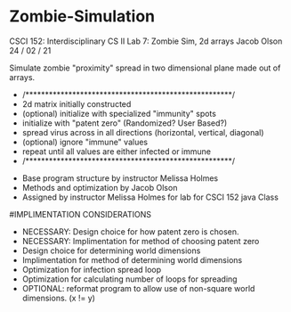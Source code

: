 # Zombie-Simulation

CSCI 152: Interdisciplinary CS II
Lab 7: Zombie Sim, 2d arrays
Jacob Olson
24 / 02 / 21

Simulate zombie "proximity" spread in two dimensional plane made out of arrays.

- /*****************************************************/
- 2d matrix initially constructed
- (optional) initialize with specialized "immunity" spots
- initialize with "patent zero" (Randomized? User Based?)
- spread virus across in all directions (horizontal, vertical, diagonal)
- (optional) ignore "immune" values
- repeat until all values are either infected or immune
- /*****************************************************/




* Base program structure by instructor Melissa Holmes
* Methods and optimization by Jacob Olson
* Assigned by instructor Melissa Holmes for lab for CSCI 152 java Class



#IMPLIMENTATION CONSIDERATIONS

- NECESSARY: Design choice for how patent zero is chosen.
- NECESSARY: Implimentation for method of choosing patent zero
- Design choice for determining world dimensions
- Implimentation for method of determining world dimensions
- Optimization for infection spread loop
- Optimization for calculating number of loops for spreading
- OPTIONAL: reformat program to allow use of non-square world dimensions. (x != y)

